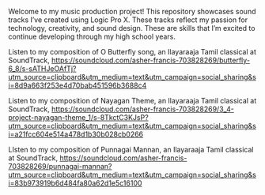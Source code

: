 Welcome to my music production project! This repository showcases sound tracks I’ve created using Logic Pro X. These tracks reflect my passion for technology, creativity, and sound design. These are  skills that I’m excited to continue developing through my high school years.


Listen to my composition of O Butterfly song, an Ilayaraaja Tamil classical at SoundTrack, https://soundcloud.com/asher-francis-703828269/butterfly-6_8/s-sATHJeOAfTj?utm_source=clipboard&utm_medium=text&utm_campaign=social_sharing&si=8d9a663f253e4d70bab451596b3688c4

Listen to my composition of Nayagan Theme, an Ilayaraaja Tamil classical at SoundTrack, https://soundcloud.com/asher-francis-703828269/3_4-project-nayagan-theme_1/s-8TkctC3KJsP?utm_source=clipboard&utm_medium=text&utm_campaign=social_sharing&si=a21fcc604e514a478d1b30b028cb0266

LIsten to my composition of Punnagai Mannan, an Ilayaraaja Tamil classical at SoundTrack, https://soundcloud.com/asher-francis-703828269/punnagai-mannan?utm_source=clipboard&utm_medium=text&utm_campaign=social_sharing&si=83b973919b6d484fa80a62d1e5c16100
